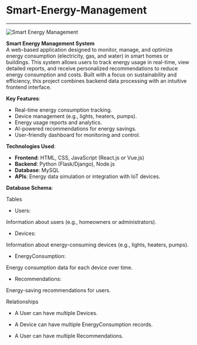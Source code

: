 # Smart-Energy-Management

---

![Smart Energy Management](https://github.com/user-attachments/assets/ce5ae1ac-baf6-4d7e-80aa-a05acbc09f6d)



**Smart Energy Management System**  
A web-based application designed to monitor, manage, and optimize energy consumption (electricity, gas, and water) in smart homes or buildings. This system allows users to track energy usage in real-time, view detailed reports, and receive personalized recommendations to reduce energy consumption and costs. Built with a focus on sustainability and efficiency, this project combines backend data processing with an intuitive frontend interface.

**Key Features**:
- Real-time energy consumption tracking.
- Device management (e.g., lights, heaters, pumps).
- Energy usage reports and analytics.
- AI-powered recommendations for energy savings.
- User-friendly dashboard for monitoring and control.

**Technologies Used**:
- **Frontend**: HTML, CSS, JavaScript (React.js or Vue.js)
- **Backend**: Python (Flask/Django), Node.js
- **Database**: MySQL
- **APIs**: Energy data simulation or integration with IoT devices.


**Database Schema**:

Tables

- Users:

Information about users (e.g., homeowners or administrators).

- Devices:

Information about energy-consuming devices (e.g., lights, heaters, pumps).

- EnergyConsumption:

Energy consumption data for each device over time.

- Recommendations:

Energy-saving recommendations for users.

Relationships
- A User can have multiple Devices.

- A Device can have multiple EnergyConsumption records.

- A User can have multiple Recommendations.

